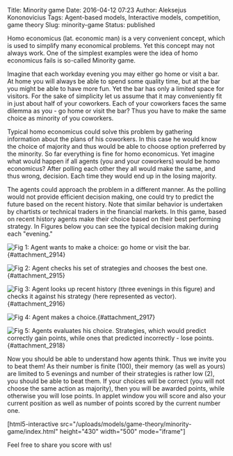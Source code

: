 Title: Minority game
Date: 2016-04-12 07:23
Author: Aleksejus Kononovicius
Tags: Agent-based models, Interactive models, competition, game theory
Slug: minority-game
Status: published

Homo
economicus (lat. economic man) is a very convenient concept, which is
used to simplify many economical problems. Yet this concept may not
always work. One of the simplest examples were the idea of homo
economicus fails is so-called Minority game.

Imagine that each workday evening you may either go home or visit a bar.
At home you will always be able to spend some quality time, but at the
bar you might be able to have more fun. Yet the bar has only a limited
space for visitors. For the sake of simplicity let us assume that it may
conveniently fit in just about half of your coworkers. Each of your
coworkers faces the same dilemma as you - go home or visit the bar? Thus
you have to make the same choice as minority of you
coworkers.<!--more-->

Typical homo economicus could solve this problem by gathering
information about the plans of his coworkers. In this case he would know
the choice of majority and thus would be able to choose option preferred
by the minority. So far everything is fine for homo economicus. Yet
imagine what would happen if all agents (you and your coworkers) would
be homo economicus? After polling each other they all would make the
same, and thus wrong, decision. Each time they would end up in the
losing majority.

The agents could approach the problem in a different manner. As the
polling would not provide efficient decision making, one could try to
predict the future based on the recent history. Note that similar
behavior is undertaken by chartists or technical traders in the
financial markets. In this game, based on recent history agents make
their choice based on their best performing strategy. In Figures below
you can see the typical decision making during each "evening."

![Fig
1: Agent wants to make a choice: go home or visit the
bar.](/uploads/2016/minority-game-1.png "Agent
wants to make a choice: go home or visit the
bar."){#attachment_2914} 

![Fig
2: Agent checks his set of strategies and chooses the best
one.](/uploads/2016/minority-game-2.png "Agent
checks his set of strategies and chooses the best
one."){#attachment_2915} 

![Fig
3: Agent looks up recent history (three evenings in this figure) and
checks it against his strategy (here represented as
vector).](/uploads/2016/minority-game-3.png "Agent
looks up recent history (three evenings in this figure) and
checks it against his strategy (here represented as vector)."){#attachment_2916} 

![Fig
4: Agent makes a
choice.](/uploads/2016/minority-game-4.png "Agent
makes a choice."){#attachment_2917} 

![Fig
5: Agents evaluates his choice. Strategies, which would predict
correctly gain points, while ones that predicted incorrectly - lose
points.](/uploads/2016/minority-game-5.png "Agents
evaluates his choice. Strategies, which would predict
correctly gain points, while ones that predicted incorrectly - lose
points."){#attachment_2918} 

Now you should be able to understand how agents think. Thus we invite
you to beat them! As their number is finite (100), their memory (as well
as yours) are limited to 5 evenings and number of their strategies is
rather low (2), you should be able to beat them. If your choices will be
correct (you will not choose the same action as majority), then you will
be awarded points, while otherwise you will lose points. In applet
window you will score and also your current position as well as number
of points scored by the current number one.

[html5-interactive
src="/uploads/models/game-theory/minority-game/index.html"
height="430" width="500" mode="iframe"]

Feel free to share you score with us!
